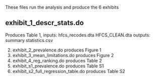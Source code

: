 These files run the analysis and produce the 6 exhibits 

## exhibit_1_descr_stats.do 
Produces Table 1, inputs: hfcs_recodes.dta HFCS_CLEAN.dta outputs: summary statistics.csv

2. exhibit_2_prevalence.do produces Figure 1
3. exhibit_3_mean_limitations.do produces Figure 2
4. exhibit_4_reg_ranking.do produces Table 2
5. exhibit_s1_prevalence.do produces Table S1
6. exhibit_s2_full_regression_table.do produces Table S2
